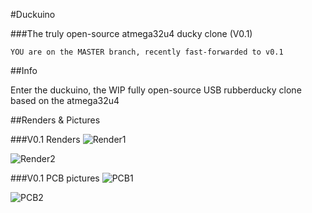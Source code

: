 #Duckuino

###The truly open-source atmega32u4 ducky clone (V0.1)

```YOU are on the MASTER branch, recently fast-forwarded to v0.1```

##Info

Enter the duckuino, the WIP fully open-source USB rubberducky clone based on the atmega32u4

##Renders & Pictures

###V0.1 Renders
![Render1](https://raw.githubusercontent.com/afonsus1997/Duckuino/v0.1/renders/top.png)

![Render2](https://raw.githubusercontent.com/afonsus1997/Duckuino/v0.1/renders/bot.png)

###V0.1 PCB pictures
![PCB1](https://raw.githubusercontent.com/afonsus1997/Duckuino/v0.1/renders/V0.1_TOP.jpg)

![PCB2](https://raw.githubusercontent.com/afonsus1997/Duckuino/v0.1/renders/V0.1_BOTTOM.jpg)